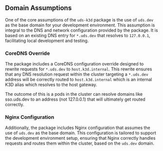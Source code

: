 ## Domain Assumptions

One of the core assumptions of the `uds-k3d` package is the use of `uds.dev` as the base domain for your development environment. This assumption is integral to the DNS and network configuration provided by the package. It is based on an existing DNS entry for `*.uds.dev` that resolves to `127.0.0.1`, facilitating local development and testing.

### CoreDNS Override

The package includes a CoreDNS configuration override designed to rewrite requests for `*.uds.dev` to `host.k3d.internal`. This rewrite ensures that any DNS resolution request within the cluster targeting a `*.uds.dev` address will be correctly routed to `host.k3d.internal` which is an internal K3D alias which resolves to the host gateway. 

The outcome of this is a pods in the cluster can resolve domains like sso.uds.dev to an address (not 127.0.0.1) that will ultimately get routed correctly.

### Nginx Configuration

Additionally, the package includes Nginx configuration that assumes the use of `uds.dev` as the base domain. This configuration is tailored to support the development environment setup, ensuring that Nginx correctly handles requests and routes them within the cluster, based on the `uds.dev` domain.